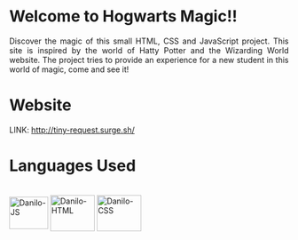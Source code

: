 ### <h1> Welcome to Hogwarts Magic!!</h1>




<div text align="justify">
Discover the magic of this small HTML, CSS and JavaScript project. This site is inspired by the world of Hatty Potter and the Wizarding World website. The project tries to provide an experience for a new student in this world of magic, come and see it!
 </div>
 
 ### <h1> Website</h1>
 LINK: http://tiny-request.surge.sh/

### <h1> Languages Used</h1>
<div style="display: inline_block"><br>
<img align="center" alt="Danilo-JS" height="58" width="70" src="https://cdn.jsdelivr.net/gh/devicons/devicon/icons/javascript/javascript-original.svg" />
 <img align="center" alt="Danilo-HTML" height="65" width="80" src="https://cdn.jsdelivr.net/gh/devicons/devicon/icons/html5/html5-original-wordmark.svg" /> 
  <img align="center" alt="Danilo-CSS" height="65" width="80" src="https://cdn.jsdelivr.net/gh/devicons/devicon/icons/css3/css3-original-wordmark.svg" />
</div>
  
